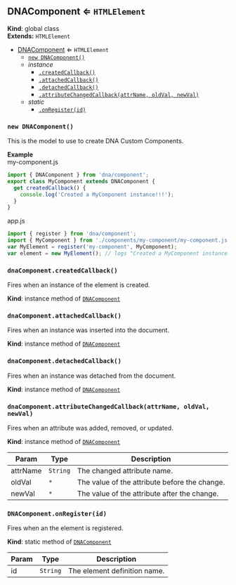 <a name="DNAComponent"></a>

## DNAComponent ⇐ <code>HTMLElement</code>
**Kind**: global class  
**Extends:** <code>HTMLElement</code>  

* [DNAComponent](#DNAComponent) ⇐ <code>HTMLElement</code>
    * [`new DNAComponent()`](#new_DNAComponent_new)
    * _instance_
        * [`.createdCallback()`](#DNAComponent+createdCallback)
        * [`.attachedCallback()`](#DNAComponent+attachedCallback)
        * [`.detachedCallback()`](#DNAComponent+detachedCallback)
        * [`.attributeChangedCallback(attrName, oldVal, newVal)`](#DNAComponent+attributeChangedCallback)
    * _static_
        * [`.onRegister(id)`](#DNAComponent.onRegister)

<a name="new_DNAComponent_new"></a>

### `new DNAComponent()`
This is the model to use to create DNA Custom Components.

**Example**  
my-component.js
```js
import { DNAComponent } from 'dna/component';
export class MyComponent extends DNAComponent {
  get createdCallback() {
    console.log('Created a MyComponent instance!!!');
  }
}
```
app.js
```js
import { register } from 'dna/component';
import { MyComponent } from './components/my-component/my-component.js';
var MyElement = register('my-component', MyComponent);
var element = new MyElement(); // logs "Created a MyComponent instance!!!"
```
<a name="DNAComponent+createdCallback"></a>

### `dnaComponent.createdCallback()`
Fires when an instance of the element is created.

**Kind**: instance method of <code>[DNAComponent](#DNAComponent)</code>  
<a name="DNAComponent+attachedCallback"></a>

### `dnaComponent.attachedCallback()`
Fires when an instance was inserted into the document.

**Kind**: instance method of <code>[DNAComponent](#DNAComponent)</code>  
<a name="DNAComponent+detachedCallback"></a>

### `dnaComponent.detachedCallback()`
Fires when an instance was detached from the document.

**Kind**: instance method of <code>[DNAComponent](#DNAComponent)</code>  
<a name="DNAComponent+attributeChangedCallback"></a>

### `dnaComponent.attributeChangedCallback(attrName, oldVal, newVal)`
Fires when an attribute was added, removed, or updated.

**Kind**: instance method of <code>[DNAComponent](#DNAComponent)</code>  

| Param | Type | Description |
| --- | --- | --- |
| attrName | <code>String</code> | The changed attribute name. |
| oldVal | <code>\*</code> | The value of the attribute before the change. |
| newVal | <code>\*</code> | The value of the attribute after the change. |

<a name="DNAComponent.onRegister"></a>

### `DNAComponent.onRegister(id)`
Fires when an the element is registered.

**Kind**: static method of <code>[DNAComponent](#DNAComponent)</code>  

| Param | Type | Description |
| --- | --- | --- |
| id | <code>String</code> | The element definition name. |

